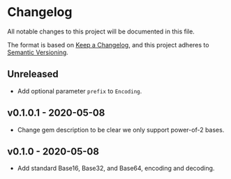 Changelog
=========

All notable changes to this project will be documented in this file.

The format is based on [Keep a Changelog],
and this project adheres to [Semantic Versioning].


Unreleased
----------

- Add optional parameter `prefix` to `Encoding`.


v0.1.0.1 - 2020-05-08
---------------------

- Change gem description to be clear we only support power-of-2 bases.


v0.1.0 - 2020-05-08
-------------------

- Add standard Base16, Base32, and Base64, encoding and decoding.


[Keep a Changelog]: https://keepachangelog.com/en/1.0.0/
[Semantic Versioning]: https://semver.org/spec/v2.0.0.html
